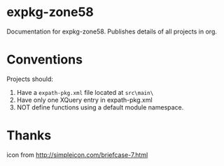 # expkg-zone58
Documentation for expkg-zone58. Publishes details of all projects in org.

# Conventions

Projects should:
1. Have a `expath-pkg.xml` file located at `src\main\`
2. Have only one XQuery entry in expath-pkg.xml
3. NOT define functions using a default module namespace.


# Thanks
icon from http://simpleicon.com/briefcase-7.html